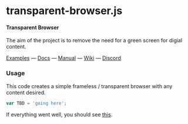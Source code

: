# transparent-browser.js

#### Transparent Browser

The aim of the project is to remove the need for a green screen for digial content.

[Examples](https://digital-puppet.com/) &mdash;
[Docs](https://digital-puppet.com/docs/) &mdash;
[Manual](https://digital-puppet.com/manual/) &mdash;
[Wiki](https://github.com/hookedupjoe/transparent-browser/wiki) &mdash;
[Discord](https://discord.gg/TGD)

### Usage

This code creates a simple frameless / transparent browser with any content desired.

```javascript
var TBD = 'going here';
```

If everything went well, you should see [this](https://TBD/).

